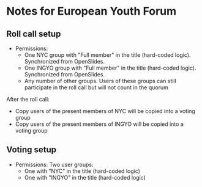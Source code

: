 # Notes for European Youth Forum

## Roll call setup

- Permissions:
  - One NYC group with "Full member" in the title (hard-coded logic). Synchronized from OpenSlides.
  - One INGYO group with "Full member" in the title (hard-coded logic). Synchronized from OpenSlides.
  - Any number of other groups. Users of these groups can still participate in the roll call but will not count in the quorum

After the roll call:
  - Copy users of the present members of NYC will be copied into a voting group
  - Copy users of the present members of INGYO will be copied into a voting group

## Voting setup

- Permissions: Two user groups:
  - One with "NYC" in the title (hard-coded logic)
  - One with "INGYO" in the title (hard-coded logic)
